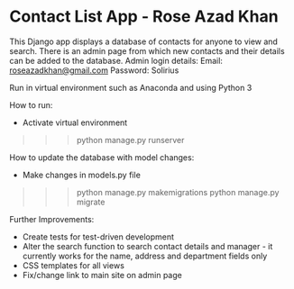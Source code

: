 Contact List App - Rose Azad Khan
==================================

This Django app displays a database of contacts for anyone to view and search.
There is an admin page from which new contacts and their details can be added to the database.
Admin login details:
  Email: roseazadkhan@gmail.com
  Password: Solirius

Run in virtual environment such as Anaconda and using Python 3

How to run:
- Activate virtual environment
>>> python manage.py runserver

How to update the database with model changes:
- Make changes in models.py file
>>> python manage.py makemigrations
>>> python manage.py migrate

Further Improvements:
- Create tests for test-driven development
- Alter the search function to search contact details and manager - it currently
  works for the name, address and department fields only
- CSS templates for all views
- Fix/change link to main site on admin page
